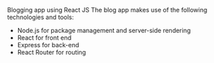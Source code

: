 Blogging app using React JS
The blog app makes use of the following technologies and tools:
* Node.js for package management and server-side rendering
* React for front end
* Express for back-end
* React Router for routing
